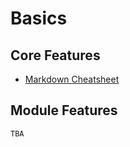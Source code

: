 # Basics

Core Features
---------------
* [Markdown Cheatsheet](markdown/cheatsheet.md)

Module Features
---------------
`TBA`
